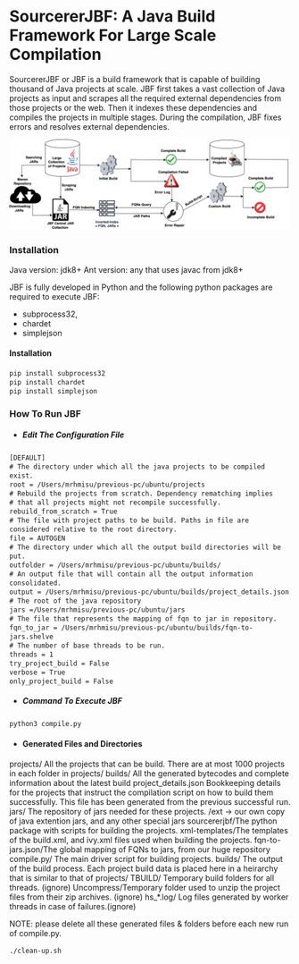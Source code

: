 # SourcererJBF:  A Java Build Framework For Large Scale Compilation
SourcererJBF or JBF is a build framework that is capable of building thousand of Java projects at scale.
JBF first takes a vast collection of Java projects as input and scrapes all the required external dependencies from those projects
or the web. Then it indexes these dependencies and compiles the projects in multiple stages. During the compilation, JBF fixes errors
and resolves external dependencies.

<img src="doc/jbf-overview.png"/>

### Installation

Java version: jdk8+
Ant version: any that uses javac from jdk8+


JBF is fully developed in Python and the following python packages are required to execute JBF: 
- subprocess32, 
- chardet 
- simplejson

#### Installation
```
pip install subprocess32
pip install chardet
pip install simplejson
```


### How To Run JBF


* ##### Edit The Configuration File

``` pycon
[DEFAULT]
# The directory under which all the java projects to be compiled exist.
root = /Users/mrhmisu/previous-pc/ubuntu/projects
# Rebuild the projects from scratch. Dependency rematching implies 
# that all projects might not recompile successfully.
rebuild_from_scratch = True
# The file with project paths to be build. Paths in file are considered relative to the root directory.
file = AUTOGEN
# The directory under which all the output build directories will be put.
outfolder = /Users/mrhmisu/previous-pc/ubuntu/builds/
# An output file that will contain all the output information consolidated.
output = /Users/mrhmisu/previous-pc/ubuntu/builds/project_details.json
# The root of the java repository
jars =/Users/mrhmisu/previous-pc/ubuntu/jars
# The file that represents the mapping of fqn to jar in repository.
fqn_to_jar = /Users/mrhmisu/previous-pc/ubuntu/builds/fqn-to-jars.shelve
# The number of base threads to be run.
threads = 1
try_project_build = False
verbose = True
only_project_build = False
```

* ##### Command To Execute JBF
```bash
python3 compile.py
```

* #### Generated Files and Directories
projects/ All the projects that can be build. There are at most 1000 projects in each folder in projects/
builds/ All the generated bytecodes and complete information about the latest build
project_details.json Bookkeeping details for the projects that instruct the compilation script on how to build them successfully. This file has been generated from the previous successful run.
jars/ The repository of jars needed for these projects.
/ext -> our own copy of java extention jars, and any other special jars
sourcererjbf/The python package with scripts for building the projects.
xml-templates/The templates of the build.xml, and ivy.xml files used when building the projects.
fqn-to-jars.json/The global mapping of FQNs to jars, from our huge repository
compile.py/ The main driver script for building projects.
builds/ The output of the build process. Each project build data is placed here in a heirarchy that is similar to that of projects/
TBUILD/ Temporary build folders for all threads. (ignore)
Uncompress/Temporary folder used to unzip the project files from their zip archives. (ignore)
hs_*.log/ Log files generated by worker threads in case of failures.(ignore)

NOTE: please delete all these generated files & folders before each new run of compile.py.
```bash
./clean-up.sh
```
